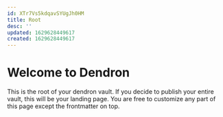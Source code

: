 ```yaml
---
id: XTr7Vs5kdqavSYUgJh0HM
title: Root
desc: ''
updated: 1629628449617
created: 1629628449617
---
```

# Welcome to Dendron

This is the root of your dendron vault. If you decide to publish your entire vault, this will be your landing page. You are free to customize any part of this page except the frontmatter on top. 
